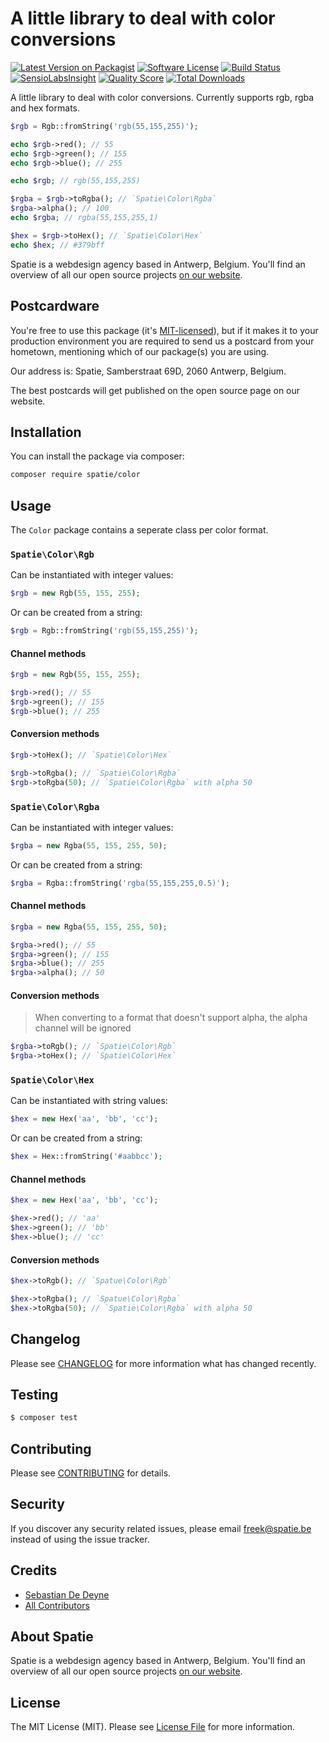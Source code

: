 # A little library to deal with color conversions

[![Latest Version on Packagist](https://img.shields.io/packagist/v/spatie/color.svg?style=flat-square)](https://packagist.org/packages/spatie/color)
[![Software License](https://img.shields.io/badge/license-MIT-brightgreen.svg?style=flat-square)](LICENSE.md)
[![Build Status](https://img.shields.io/travis/spatie/color/master.svg?style=flat-square)](https://travis-ci.org/spatie/color)
[![SensioLabsInsight](https://img.shields.io/sensiolabs/i/xxxxxxxxx.svg?style=flat-square)](https://insight.sensiolabs.com/projects/xxxxxxxxx)
[![Quality Score](https://img.shields.io/scrutinizer/g/spatie/color.svg?style=flat-square)](https://scrutinizer-ci.com/g/spatie/color)
[![Total Downloads](https://img.shields.io/packagist/dt/spatie/color.svg?style=flat-square)](https://packagist.org/packages/spatie/color)

A little library to deal with color conversions. Currently supports rgb, rgba and hex formats.

```php
$rgb = Rgb::fromString('rgb(55,155,255)');

echo $rgb->red(); // 55
echo $rgb->green(); // 155
echo $rgb->blue(); // 255

echo $rgb; // rgb(55,155,255)

$rgba = $rgb->toRgba(); // `Spatie\Color\Rgba`
$rgba->alpha(); // 100
echo $rgba; // rgba(55,155,255,1)

$hex = $rgb->toHex(); // `Spatie\Color\Hex`
echo $hex; // #379bff
```

Spatie is a webdesign agency based in Antwerp, Belgium. You'll find an overview of all our open source projects [on our website](https://spatie.be/opensource).

## Postcardware

You're free to use this package (it's [MIT-licensed](LICENSE.md)), but if it makes it to your production environment you are required to send us a postcard from your hometown, mentioning which of our package(s) you are using.

Our address is: Spatie, Samberstraat 69D, 2060 Antwerp, Belgium.

The best postcards will get published on the open source page on our website.

## Installation

You can install the package via composer:

```bash
composer require spatie/color
```

## Usage

The `Color` package contains a seperate class per color format.

### `Spatie\Color\Rgb`

Can be instantiated with integer values:

```php
$rgb = new Rgb(55, 155, 255);
```

Or can be created from a string:

```php
$rgb = Rgb::fromString('rgb(55,155,255)');
```

#### Channel methods

```php
$rgb = new Rgb(55, 155, 255);

$rgb->red(); // 55
$rgb->green(); // 155
$rgb->blue(); // 255
```

#### Conversion methods

```php
$rgb->toHex(); // `Spatie\Color\Hex`

$rgb->toRgba(); // `Spatie\Color\Rgba`
$rgb->toRgba(50); // `Spatie\Color\Rgba` with alpha 50
```

### `Spatie\Color\Rgba`

Can be instantiated with integer values:

```php
$rgba = new Rgba(55, 155, 255, 50);
```

Or can be created from a string:

```php
$rgba = Rgba::fromString('rgba(55,155,255,0.5)');
```

#### Channel methods

```php
$rgba = new Rgba(55, 155, 255, 50);

$rgba->red(); // 55
$rgba->green(); // 155
$rgba->blue(); // 255
$rgba->alpha(); // 50
```

#### Conversion methods

> When converting to a format that doesn't support alpha, the alpha channel will be ignored

```php
$rgba->toRgb(); // `Spatie\Color\Rgb`
$rgba->toHex(); // `Spatie\Color\Hex`
```

### `Spatie\Color\Hex`

Can be instantiated with string values:

```php
$hex = new Hex('aa', 'bb', 'cc');
```

Or can be created from a string:

```php
$hex = Hex::fromString('#aabbcc');
```

#### Channel methods

```php
$hex = new Hex('aa', 'bb', 'cc');

$hex->red(); // 'aa'
$hex->green(); // 'bb'
$hex->blue(); // 'cc'
```

#### Conversion methods

```php
$hex->toRgb(); // `Spatue\Color\Rgb`

$hex->toRgba(); // `Spatue\Color\Rgba`
$hex->toRgba(50); // `Spatie\Color\Rgba` with alpha 50
```

## Changelog

Please see [CHANGELOG](CHANGELOG.md) for more information what has changed recently.

## Testing

``` bash
$ composer test
```

## Contributing

Please see [CONTRIBUTING](CONTRIBUTING.md) for details.

## Security

If you discover any security related issues, please email freek@spatie.be instead of using the issue tracker.

## Credits

- [Sebastian De Deyne](https://github.com/sebastiandedeyne)
- [All Contributors](../../contributors)

## About Spatie
Spatie is a webdesign agency based in Antwerp, Belgium. You'll find an overview of all our open source projects [on our website](https://spatie.be/opensource).

## License

The MIT License (MIT). Please see [License File](LICENSE.md) for more information.
